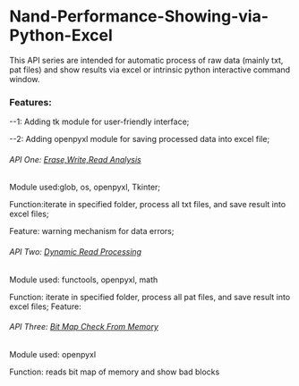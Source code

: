 Nand-Performance-Showing-via-Python-Excel
=========================================

This API series are intended for automatic process of raw data (mainly txt, pat files) and show results via excel or intrinsic python interactive command window.

### Features:
--1: Adding tk module  for user-friendly interface;

--2: Adding openpyxl module for saving processed data into excel file; 


###### API One: [Erase,Write,Read Analysis](https://github.com/jinstrong/Nand-Performance-Showing-via-Python-Excel/blob/master/Erase%2CWrite%2CRead%20Analysis.py)
Module used:glob, os, openpyxl, Tkinter;

Function:iterate in specified folder, process all txt files, and save result into excel files;   

Feature: warning mechanism for data errors;


######  API Two: [Dynamic Read Processing](https://github.com/hjq1990/Nand-Performance-Showing-via-Python-Excel/blob/master/Dynamic%20Read%20Processing%20Ver%201.py)
Module used: functools, openpyxl, math

Function: iterate in specified folder, process all pat files, and save result into excel files; 
Feature: 

######  API Three: [Bit Map Check From Memory](https://github.com/hjq1990/Nand-Performance-Showing-via-Python-Excel/blob/master/Bit%20Map%20Check%20From%20Memory)
Module used: openpyxl

Function: reads bit map of memory and show bad blocks


